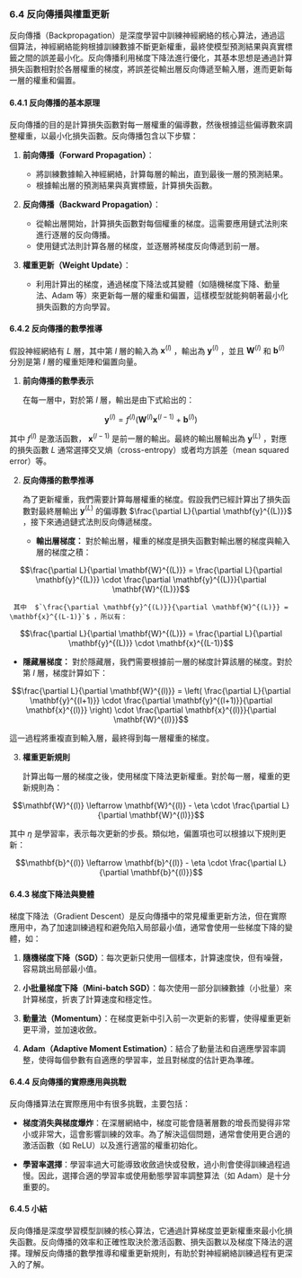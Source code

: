 ### **6.4 反向傳播與權重更新**

反向傳播（Backpropagation）是深度學習中訓練神經網絡的核心算法，通過這個算法，神經網絡能夠根據訓練數據不斷更新權重，最終使模型預測結果與真實標籤之間的誤差最小化。反向傳播利用梯度下降法進行優化，其基本思想是通過計算損失函數相對於各層權重的梯度，將誤差從輸出層反向傳遞至輸入層，進而更新每一層的權重和偏置。

#### **6.4.1 反向傳播的基本原理**

反向傳播的目的是計算損失函數對每一層權重的偏導數，然後根據這些偏導數來調整權重，以最小化損失函數。反向傳播包含以下步驟：

1. **前向傳播（Forward Propagation）**：
   - 將訓練數據輸入神經網絡，計算每層的輸出，直到最後一層的預測結果。
   - 根據輸出層的預測結果與真實標籤，計算損失函數。

2. **反向傳播（Backward Propagation）**：
   - 從輸出層開始，計算損失函數對每個權重的梯度。這需要應用鏈式法則來進行逐層的反向傳播。
   - 使用鏈式法則計算各層的梯度，並逐層將梯度反向傳遞到前一層。

3. **權重更新（Weight Update）**：
   - 利用計算出的梯度，通過梯度下降法或其變體（如隨機梯度下降、動量法、Adam 等）來更新每一層的權重和偏置，這樣模型就能夠朝著最小化損失函數的方向學習。

#### **6.4.2 反向傳播的數學推導**

假設神經網絡有  $`L`$  層，其中第  $`l`$  層的輸入為  $`\mathbf{x}^{(l)}`$ ，輸出為  $`\mathbf{y}^{(l)}`$ ，並且  $`\mathbf{W}^{(l)}`$  和  $`\mathbf{b}^{(l)}`$  分別是第  $`l`$  層的權重矩陣和偏置向量。

1. **前向傳播的數學表示**

   在每一層中，對於第  $`l`$  層，輸出是由下式給出的：

   
```math
\mathbf{y}^{(l)} = f^{(l)}(\mathbf{W}^{(l)} \mathbf{x}^{(l-1)} + \mathbf{b}^{(l)})
```


   其中  $`f^{(l)}`$  是激活函數， $`\mathbf{x}^{(l-1)}`$  是前一層的輸出。最終的輸出層輸出為  $`\mathbf{y}^{(L)}`$ ，對應的損失函數  $`L`$  通常選擇交叉熵（cross-entropy）或者均方誤差（mean squared error）等。

2. **反向傳播的數學推導**

   為了更新權重，我們需要計算每層權重的梯度。假設我們已經計算出了損失函數對最終層輸出  $`\mathbf{y}^{(L)}`$  的偏導數  $`\frac{\partial L}{\partial \mathbf{y}^{(L)}}`$ ，接下來通過鏈式法則反向傳遞梯度。

   - **輸出層梯度：** 對於輸出層，權重的梯度是損失函數對輸出層的梯度與輸入層的梯度之積：
     
     
```math
\frac{\partial L}{\partial \mathbf{W}^{(L)}} = \frac{\partial L}{\partial \mathbf{y}^{(L)}} \cdot \frac{\partial \mathbf{y}^{(L)}}{\partial \mathbf{W}^{(L)}}
```

     
     其中  $`\frac{\partial \mathbf{y}^{(L)}}{\partial \mathbf{W}^{(L)}} = \mathbf{x}^{(L-1)}`$ ，所以有：
     
     
```math
\frac{\partial L}{\partial \mathbf{W}^{(L)}} = \frac{\partial L}{\partial \mathbf{y}^{(L)}} \cdot \mathbf{x}^{(L-1)}
```


   - **隱藏層梯度：** 對於隱藏層，我們需要根據前一層的梯度計算該層的梯度。對於第  $`l`$  層，梯度計算如下：
     
     
```math
\frac{\partial L}{\partial \mathbf{W}^{(l)}} = \left( \frac{\partial L}{\partial \mathbf{y}^{(l+1)}} \cdot \frac{\partial \mathbf{y}^{(l+1)}}{\partial \mathbf{x}^{(l)}} \right) \cdot \frac{\partial \mathbf{x}^{(l)}}{\partial \mathbf{W}^{(l)}}
```


   這一過程將重複直到輸入層，最終得到每一層權重的梯度。

3. **權重更新規則**

   計算出每一層的梯度之後，使用梯度下降法更新權重。對於每一層，權重的更新規則為：
   
   
```math
\mathbf{W}^{(l)} \leftarrow \mathbf{W}^{(l)} - \eta \cdot \frac{\partial L}{\partial \mathbf{W}^{(l)}}
```


   其中  $`\eta`$  是學習率，表示每次更新的步長。類似地，偏置項也可以根據以下規則更新：

   
```math
\mathbf{b}^{(l)} \leftarrow \mathbf{b}^{(l)} - \eta \cdot \frac{\partial L}{\partial \mathbf{b}^{(l)}}
```


#### **6.4.3 梯度下降法與變體**

梯度下降法（Gradient Descent）是反向傳播中的常見權重更新方法，但在實際應用中，為了加速訓練過程和避免陷入局部最小值，通常會使用一些梯度下降的變體，如：

1. **隨機梯度下降（SGD）**：每次更新只使用一個樣本，計算速度快，但有噪聲，容易跳出局部最小值。

2. **小批量梯度下降（Mini-batch SGD）**：每次使用一部分訓練數據（小批量）來計算梯度，折衷了計算速度和穩定性。

3. **動量法（Momentum）**：在梯度更新中引入前一次更新的影響，使得權重更新更平滑，並加速收斂。

4. **Adam（Adaptive Moment Estimation）**：結合了動量法和自適應學習率調整，使得每個參數有自適應的學習率，並且對梯度的估計更為準確。

#### **6.4.4 反向傳播的實際應用與挑戰**

反向傳播算法在實際應用中有很多挑戰，主要包括：

- **梯度消失與梯度爆炸**：在深層網絡中，梯度可能會隨著層數的增長而變得非常小或非常大，這會影響訓練的效率。為了解決這個問題，通常會使用更合適的激活函數（如 ReLU）以及進行適當的權重初始化。
  
- **學習率選擇**：學習率過大可能導致收斂過快或發散，過小則會使得訓練過程過慢。因此，選擇合適的學習率或使用動態學習率調整算法（如 Adam）是十分重要的。

#### **6.4.5 小結**

反向傳播是深度學習模型訓練的核心算法，它通過計算梯度並更新權重來最小化損失函數。反向傳播的效率和正確性取決於激活函數、損失函數以及梯度下降法的選擇。理解反向傳播的數學推導和權重更新規則，有助於對神經網絡訓練過程有更深入的了解。
